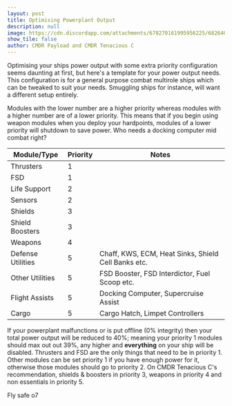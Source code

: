 ```yaml
---
layout: post
title: Optimising Powerplant Output
description: null
image: https://cdn.discordapp.com/attachments/678270161995956225/682640538171998272/latest.png
show_tile: false
author: CMDR Payload and CMDR Tenacious C
---
```


Optimising your ships power output with some extra priority configuration seems daunting at first, but here's a template for your power output needs. This configuration is for a general purpose combat multirole ships which can be tweaked to suit your needs. Smuggling ships for instance, will want a different setup entirely.

Modules with the lower number are a higher priority whereas modules with a higher number are of a lower priority. This means that if you begin using weapon modules when you deploy your hardpoints, modules of a lower priority will shutdown to save power. Who needs a docking computer mid combat right?

| Module/Type | Priority | Notes |
| --- | --- | --- |
| Thrusters | 1 | |
| FSD | 1 | |
| Life Support | 2 | |
| Sensors | 2 | |
| Shields | 3 | |
| Shield Boosters | 3 | |
| Weapons | 4 | |
| Defense Utilities | 5 | Chaff, KWS, ECM, Heat Sinks, Shield Cell Banks etc. |
| Other Utilities | 5 | FSD Booster, FSD Interdictor, Fuel Scoop etc.
| Flight Assists | 5 | Docking Computer, Supercruise Assist | |
| Cargo | 5 | Cargo Hatch, Limpet Controllers |

If your powerplant malfunctions or is put offline (0% integrity) then your total power output will be reduced to 40%; meaning your priority 1 modules should max out out 39%, any higher and **everything** on your ship will be disabled. Thrusters and FSD are the only things that need to be in priority 1. Other modules can be set priority 1 if you have enough power for it, otherwise those modules should go to priority 2. On CMDR Tenacious C's recommendation, shields & boosters in priority 3, weapons in priority 4 and non essentials in priority 5.

Fly safe o7
